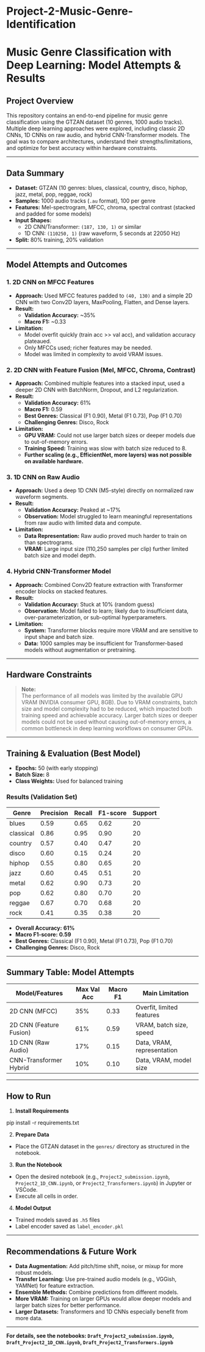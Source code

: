 # Project-2-Music-Genre-Identification

# Music Genre Classification with Deep Learning: Model Attempts & Results

## Project Overview

This repository contains an end-to-end pipeline for music genre classification using the GTZAN dataset (10 genres, 1000 audio tracks). Multiple deep learning approaches were explored, including classic 2D CNNs, 1D CNNs on raw audio, and hybrid CNN-Transformer models. The goal was to compare architectures, understand their strengths/limitations, and optimize for best accuracy within hardware constraints.

---

## Data Summary

- **Dataset:** GTZAN (10 genres: blues, classical, country, disco, hiphop, jazz, metal, pop, reggae, rock)
- **Samples:** 1000 audio tracks (`.au` format), 100 per genre
- **Features:** Mel-spectrogram, MFCC, chroma, spectral contrast (stacked and padded for some models)
- **Input Shapes:**  
  - 2D CNN/Transformer: `(187, 130, 1)` or similar  
  - 1D CNN: `(110250, 1)` (raw waveform, 5 seconds at 22050 Hz)
- **Split:** 80% training, 20% validation

---

## Model Attempts and Outcomes

### 1. **2D CNN on MFCC Features**
- **Approach:** Used MFCC features padded to `(40, 130)` and a simple 2D CNN with two Conv2D layers, MaxPooling, Flatten, and Dense layers.
- **Result:**  
  - **Validation Accuracy:** ~35%  
  - **Macro F1:** ~0.33  
- **Limitation:**  
  - Model overfit quickly (train acc >> val acc), and validation accuracy plateaued.
  - Only MFCCs used; richer features may be needed.
  - Model was limited in complexity to avoid VRAM issues.

### 2. **2D CNN with Feature Fusion (Mel, MFCC, Chroma, Contrast)**
- **Approach:** Combined multiple features into a stacked input, used a deeper 2D CNN with BatchNorm, Dropout, and L2 regularization.
- **Result:**  
  - **Validation Accuracy:** 61%  
  - **Macro F1:** 0.59  
  - **Best Genres:** Classical (F1 0.90), Metal (F1 0.73), Pop (F1 0.70)  
  - **Challenging Genres:** Disco, Rock
- **Limitation:**  
  - **GPU VRAM:** Could not use larger batch sizes or deeper models due to out-of-memory errors.
  - **Training Speed:** Training was slow with batch size reduced to 8.
  - **Further scaling (e.g., EfficientNet, more layers) was not possible on available hardware.**

### 3. **1D CNN on Raw Audio**
- **Approach:** Used a deep 1D CNN (M5-style) directly on normalized raw waveform segments.
- **Result:**  
  - **Validation Accuracy:** Peaked at ~17%  
  - **Observation:** Model struggled to learn meaningful representations from raw audio with limited data and compute.
- **Limitation:**  
  - **Data Representation:** Raw audio proved much harder to train on than spectrograms.
  - **VRAM:** Large input size (110,250 samples per clip) further limited batch size and model depth.

### 4. **Hybrid CNN-Transformer Model**
- **Approach:** Combined Conv2D feature extraction with Transformer encoder blocks on stacked features.
- **Result:**  
  - **Validation Accuracy:** Stuck at 10% (random guess)  
  - **Observation:** Model failed to learn; likely due to insufficient data, over-parameterization, or sub-optimal hyperparameters.
- **Limitation:**  
  - **System:** Transformer blocks require more VRAM and are sensitive to input shape and batch size.
  - **Data:** 1000 samples may be insufficient for Transformer-based models without augmentation or pretraining.

---

## Hardware Constraints

> **Note:**  
> The performance of all models was limited by the available GPU VRAM (NVIDIA consumer GPU, 8GB). Due to VRAM constraints, batch size and model complexity had to be reduced, which impacted both training speed and achievable accuracy. Larger batch sizes or deeper models could not be used without causing out-of-memory errors, a common bottleneck in deep learning workflows on consumer GPUs.

---

## Training & Evaluation (Best Model)

- **Epochs:** 50 (with early stopping)
- **Batch Size:** 8
- **Class Weights:** Used for balanced training

### **Results (Validation Set)**
| Genre      | Precision | Recall | F1-score | Support |
|------------|-----------|--------|----------|---------|
| blues      | 0.59      | 0.65   | 0.62     | 20      |
| classical  | 0.86      | 0.95   | 0.90     | 20      |
| country    | 0.57      | 0.40   | 0.47     | 20      |
| disco      | 0.60      | 0.15   | 0.24     | 20      |
| hiphop     | 0.55      | 0.80   | 0.65     | 20      |
| jazz       | 0.60      | 0.45   | 0.51     | 20      |
| metal      | 0.62      | 0.90   | 0.73     | 20      |
| pop        | 0.62      | 0.80   | 0.70     | 20      |
| reggae     | 0.67      | 0.70   | 0.68     | 20      |
| rock       | 0.41      | 0.35   | 0.38     | 20      |

- **Overall Accuracy:** **61%**
- **Macro F1-score:** **0.59**
- **Best Genres:** Classical (F1 0.90), Metal (F1 0.73), Pop (F1 0.70)
- **Challenging Genres:** Disco, Rock

---

## Summary Table: Model Attempts

| Model/Features         | Max Val Acc | Macro F1 | Main Limitation                |
|------------------------|-------------|----------|-------------------------------|
| 2D CNN (MFCC)          | 35%         | 0.33     | Overfit, limited features     |
| 2D CNN (Feature Fusion)| 61%         | 0.59     | VRAM, batch size, speed       |
| 1D CNN (Raw Audio)     | 17%         | 0.15     | Data, VRAM, representation    |
| CNN-Transformer Hybrid | 10%         | 0.10     | Data, VRAM, model size        |

---

## How to Run

1. **Install Requirements**

pip install -r requirements.txt


2. **Prepare Data**
- Place the GTZAN dataset in the `genres/` directory as structured in the notebook.

3. **Run the Notebook**
- Open the desired notebook (e.g., `Project2_submission.ipynb`, `Project2_1D_CNN.ipynb`, or `Project2_Transformers.ipynb`) in Jupyter or VSCode.
- Execute all cells in order.

4. **Model Output**
- Trained models saved as `.h5` files
- Label encoder saved as `label_encoder.pkl`

---

## Recommendations & Future Work

- **Data Augmentation:** Add pitch/time shift, noise, or mixup for more robust models.
- **Transfer Learning:** Use pre-trained audio models (e.g., VGGish, YAMNet) for feature extraction.
- **Ensemble Methods:** Combine predictions from different models.
- **More VRAM:** Training on larger GPUs would allow deeper models and larger batch sizes for better performance.
- **Larger Datasets:** Transformers and 1D CNNs especially benefit from more data.

---

**For details, see the notebooks: `Draft_Project2_submission.ipynb`, `Draft_Project2_1D_CNN.ipynb`, `Draft_Project2_Transformers.ipynb`**
